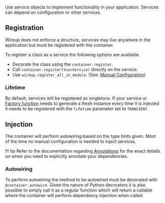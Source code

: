 Use service objects to implement functionality in your application. Services can depend on configuration
or other services.

## Registration
Wireup does not enforce a structure, services may live anywhere in the application but must be registered 
with the container.

To register a class as a service the following options are available.

* Decorate the class using the `container.register`.
* Call `container.register(YourService)` directly on the service.
* Use `wireup.register_all_in_module`.
  (See: [Manual Configuration](manual_configuration.md#using-wireup-without-registration-decorators))

### Lifetime
By default, services will be registered as singletons. If your service or [Factory function](factory_functions.md)
needs to generate a fresh instance every time it is injected it needs to be registered with the `lifetime` parameter
set to `TRANSIENT`.

## Injection
The container will perform autowiring based on the type hints given. Most of the time no manual configuration 
is needed to inject services. 

!!! tip
    Refer to the documentation regarding [Annotations](annotations.md) for the exact details on when you need
    to explicitly annotate your dependencies.

### Autowiring
To perform autowiring the method to be autowired must be decorated with `@container.autowire`. Given the nature of
Python decorators it is also possible to simply call it as a regular function which will return a callable where
the container will perform dependency injection when called.


